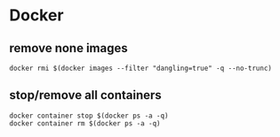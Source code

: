 # Docker

## remove none images

```
docker rmi $(docker images --filter "dangling=true" -q --no-trunc)
```

## stop/remove all containers

```
docker container stop $(docker ps -a -q)
docker container rm $(docker ps -a -q)
```

